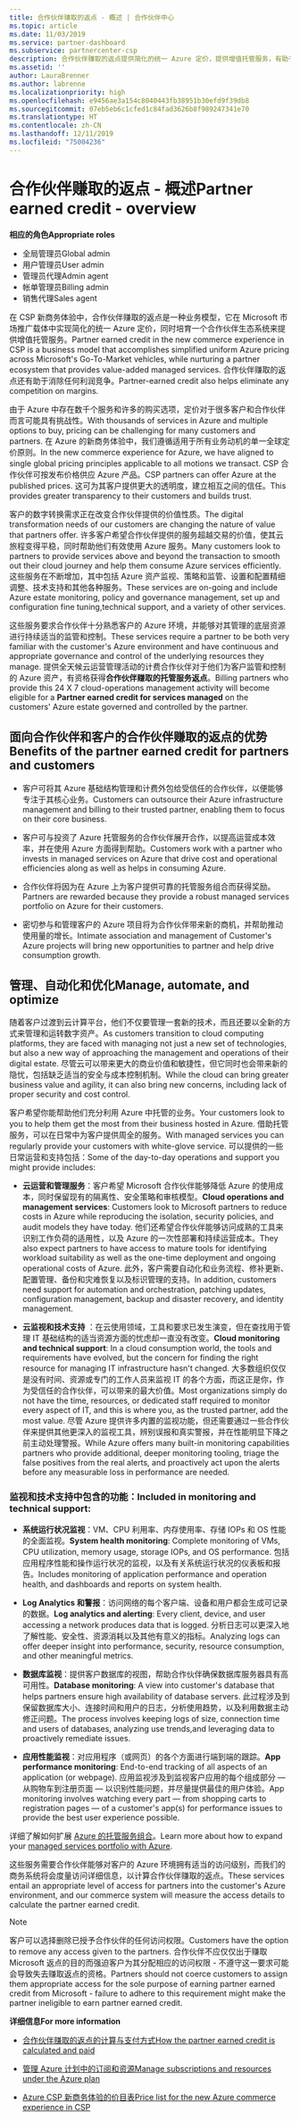 ```yaml
---
title: 合作伙伴赚取的返点 - 概述 | 合作伙伴中心
ms.topic: article
ms.date: 11/03/2019
ms.service: partner-dashboard
ms.subservice: partnercenter-csp
description: 合作伙伴赚取的返点提供简化的统一 Azure 定价，提供增值托管服务，有助于消除利润竞争。
ms.assetid: ''
author: LauraBrenner
ms.author: labrenne
ms.localizationpriority: high
ms.openlocfilehash: e9456ae3a154c8040443fb38951b30efd9f39db8
ms.sourcegitcommit: 07eb5eb6c1cfed1c84fad3626b8f989247341e70
ms.translationtype: HT
ms.contentlocale: zh-CN
ms.lasthandoff: 12/11/2019
ms.locfileid: "75004236"
---
```

# <a name="partner-earned-credit---overview"></a><span data-ttu-id="d2c1a-103">合作伙伴赚取的返点 - 概述</span><span class="sxs-lookup"><span data-stu-id="d2c1a-103">Partner earned credit - overview</span></span>

<span data-ttu-id="d2c1a-104">**相应的角色**</span><span class="sxs-lookup"><span data-stu-id="d2c1a-104">**Appropriate roles**</span></span>
-   <span data-ttu-id="d2c1a-105">全局管理员</span><span class="sxs-lookup"><span data-stu-id="d2c1a-105">Global admin</span></span>
-   <span data-ttu-id="d2c1a-106">用户管理员</span><span class="sxs-lookup"><span data-stu-id="d2c1a-106">User admin</span></span>
-   <span data-ttu-id="d2c1a-107">管理员代理</span><span class="sxs-lookup"><span data-stu-id="d2c1a-107">Admin agent</span></span>
-   <span data-ttu-id="d2c1a-108">帐单管理员</span><span class="sxs-lookup"><span data-stu-id="d2c1a-108">Billing admin</span></span>
-   <span data-ttu-id="d2c1a-109">销售代理</span><span class="sxs-lookup"><span data-stu-id="d2c1a-109">Sales agent</span></span>

<span data-ttu-id="d2c1a-110">在 CSP 新商务体验中，合作伙伴赚取的返点是一种业务模型，它在 Microsoft 市场推广载体中实现简化的统一 Azure 定价，同时培育一个合作伙伴生态系统来提供增值托管服务。</span><span class="sxs-lookup"><span data-stu-id="d2c1a-110">Partner earned credit in the new commerce experience in CSP is a business model that accomplishes simplified uniform Azure pricing across Microsoft's Go-To-Market vehicles, while nurturing a partner ecosystem that provides value-added managed services.</span></span> <span data-ttu-id="d2c1a-111">合作伙伴赚取的返点还有助于消除任何利润竞争。</span><span class="sxs-lookup"><span data-stu-id="d2c1a-111">Partner-earned credit also helps eliminate any competition on margins.</span></span> 

<span data-ttu-id="d2c1a-112">由于 Azure 中存在数千个服务和许多的购买选项，定价对于很多客户和合作伙伴而言可能具有挑战性。</span><span class="sxs-lookup"><span data-stu-id="d2c1a-112">With thousands of services in Azure and multiple options to buy, pricing can be challenging for many customers and partners.</span></span> <span data-ttu-id="d2c1a-113">在 Azure 的新商务体验中，我们遵循适用于所有业务动机的单一全球定价原则。</span><span class="sxs-lookup"><span data-stu-id="d2c1a-113">In the new commerce experience for Azure, we have aligned to single global pricing principles applicable to all motions we transact.</span></span> <span data-ttu-id="d2c1a-114">CSP 合作伙伴可按发布价格供应 Azure 产品。</span><span class="sxs-lookup"><span data-stu-id="d2c1a-114">CSP partners can offer Azure at the published prices.</span></span> <span data-ttu-id="d2c1a-115">这可为其客户提供更大的透明度，建立相互之间的信任。</span><span class="sxs-lookup"><span data-stu-id="d2c1a-115">This provides greater transparency to their customers and builds trust.</span></span> 

<span data-ttu-id="d2c1a-116">客户的数字转换需求正在改变合作伙伴提供的价值性质。</span><span class="sxs-lookup"><span data-stu-id="d2c1a-116">The digital transformation needs of our customers are changing the nature of value that partners offer.</span></span> <span data-ttu-id="d2c1a-117">许多客户希望合作伙伴提供的服务超越交易的价值，使其云旅程变得平稳，同时帮助他们有效使用 Azure 服务。</span><span class="sxs-lookup"><span data-stu-id="d2c1a-117">Many customers look to partners to provide services above and beyond the transaction to smooth out their cloud journey and help them consume Azure services efficiently.</span></span> <span data-ttu-id="d2c1a-118">这些服务在不断增加，其中包括 Azure 资产监视、策略和监管、设置和配置精细调整、技术支持和其他各种服务。</span><span class="sxs-lookup"><span data-stu-id="d2c1a-118">These services are on-going and include Azure estate monitoring, policy and governance management, set up and configuration fine tuning,technical support, and a variety of other services.</span></span> 

<span data-ttu-id="d2c1a-119">这些服务要求合作伙伴十分熟悉客户的 Azure 环境，并能够对其管理的底层资源进行持续适当的监管和控制。</span><span class="sxs-lookup"><span data-stu-id="d2c1a-119">These services require a partner to be both very familiar with the customer's Azure environment and have continuous and appropriate governance and control of the underlying resources they manage.</span></span> <span data-ttu-id="d2c1a-120">提供全天候云运营管理活动的计费合作伙伴对于他们为客户监管和控制的 Azure 资产，有资格获得**合作伙伴赚取的托管服务返点**。</span><span class="sxs-lookup"><span data-stu-id="d2c1a-120">Billing partners who provide this 24 X 7 cloud-operations management activity will become eligible for a **Partner earned credit for services managed** on the customers' Azure estate governed and controlled by the partner.</span></span> 


## <a name="benefits-of-the-partner-earned-credit-for-partners-and-customers"></a><span data-ttu-id="d2c1a-121">面向合作伙伴和客户的合作伙伴赚取的返点的优势</span><span class="sxs-lookup"><span data-stu-id="d2c1a-121">Benefits of the partner earned credit for partners and customers</span></span>

- <span data-ttu-id="d2c1a-122">客户可将其 Azure 基础结构管理和计费外包给受信任的合作伙伴，以便能够专注于其核心业务。</span><span class="sxs-lookup"><span data-stu-id="d2c1a-122">Customers can outsource their Azure infrastructure management and billing to their trusted partner, enabling them to focus on their core business.</span></span>

- <span data-ttu-id="d2c1a-123">客户可与投资了 Azure 托管服务的合作伙伴展开合作，以提高运营成本效率，并在使用 Azure 方面得到帮助。</span><span class="sxs-lookup"><span data-stu-id="d2c1a-123">Customers work with a partner who invests in managed services on Azure that  drive cost and operational efficiencies along as well as helps in consuming Azure.</span></span>

- <span data-ttu-id="d2c1a-124">合作伙伴将因为在 Azure 上为客户提供可靠的托管服务组合而获得奖励。</span><span class="sxs-lookup"><span data-stu-id="d2c1a-124">Partners are rewarded because they provide a robust managed services portfolio on Azure for their customers.</span></span>  

- <span data-ttu-id="d2c1a-125">密切参与和管理客户的 Azure 项目将为合作伙伴带来新的商机，并帮助推动使用量的增长。</span><span class="sxs-lookup"><span data-stu-id="d2c1a-125">Intimate association and management of Customer's Azure projects will bring new opportunities to partner and help drive consumption growth.</span></span> 

## <a name="manage-automate-and-optimize"></a><span data-ttu-id="d2c1a-126">管理、自动化和优化</span><span class="sxs-lookup"><span data-stu-id="d2c1a-126">Manage, automate, and optimize</span></span>

<span data-ttu-id="d2c1a-127">随着客户过渡到云计算平台，他们不仅要管理一套新的技术，而且还要以全新的方式来管理和运转数字资产。</span><span class="sxs-lookup"><span data-stu-id="d2c1a-127">As customers transition to cloud computing platforms, they are faced with managing not just a new set of technologies, but also a new way of approaching the management and operations of their digital estate.</span></span> <span data-ttu-id="d2c1a-128">尽管云可以带来更大的商业价值和敏捷性，但它同时也会带来新的隐忧，包括缺乏适当的安全与成本控制机制。</span><span class="sxs-lookup"><span data-stu-id="d2c1a-128">While the cloud can bring greater business value and agility, it can also bring new concerns, including lack of proper security and cost control.</span></span> 

<span data-ttu-id="d2c1a-129">客户希望你能帮助他们充分利用 Azure 中托管的业务。</span><span class="sxs-lookup"><span data-stu-id="d2c1a-129">Your customers look to you to help them get the most from their business hosted in Azure.</span></span> <span data-ttu-id="d2c1a-130">借助托管服务，可以在日常中为客户提供周全的服务。</span><span class="sxs-lookup"><span data-stu-id="d2c1a-130">With managed services you can regularly provide your customers with white-glove service.</span></span> <span data-ttu-id="d2c1a-131">可以提供的一些日常运营和支持包括：</span><span class="sxs-lookup"><span data-stu-id="d2c1a-131">Some of the day-to-day operations and support you might provide includes:</span></span>

- <span data-ttu-id="d2c1a-132">**云运营和管理服务**：客户希望 Microsoft 合作伙伴能够降低 Azure 的使用成本，同时保留现有的隔离性、安全策略和审核模型。</span><span class="sxs-lookup"><span data-stu-id="d2c1a-132">**Cloud operations and management services**: Customers look to Microsoft partners to reduce costs in Azure while reproducing the isolation, security policies, and audit models they have today.</span></span> <span data-ttu-id="d2c1a-133">他们还希望合作伙伴能够访问成熟的工具来识别工作负荷的适用性，以及 Azure 的一次性部署和持续运营成本。</span><span class="sxs-lookup"><span data-stu-id="d2c1a-133">They also expect partners to have access to mature tools for identifying workload suitability as well as the one-time deployment and ongoing operational costs of Azure.</span></span> <span data-ttu-id="d2c1a-134">此外，客户需要自动化和业务流程、修补更新、配置管理、备份和灾难恢复以及标识管理的支持。</span><span class="sxs-lookup"><span data-stu-id="d2c1a-134">In addition, customers need support for automation and orchestration, patching updates, configuration management, backup and disaster recovery, and identity management.</span></span> 

- <span data-ttu-id="d2c1a-135">**云监视和技术支持** ：在云使用领域，工具和要求已发生演变，但在查找用于管理 IT 基础结构的适当资源方面的忧虑却一直没有改变。</span><span class="sxs-lookup"><span data-stu-id="d2c1a-135">**Cloud monitoring and technical support**: In a cloud consumption world, the tools and requirements have evolved, but the concern for finding the right resource for managing IT infrastructure hasn't changed.</span></span> <span data-ttu-id="d2c1a-136">大多数组织仅仅是没有时间、资源或专门的工作人员来监视 IT 的各个方面，而这正是你，作为受信任的合作伙伴，可以带来的最大价值。</span><span class="sxs-lookup"><span data-stu-id="d2c1a-136">Most organizations simply do not have the time, resources, or dedicated staff required to monitor every aspect of IT, and this is where you, as the trusted partner, add the most value.</span></span> <span data-ttu-id="d2c1a-137">尽管 Azure 提供许多内置的监视功能，但还需要通过一些合作伙伴来提供其他更深入的监视工具，辨别误报和真实警报，并在性能明显下降之前主动处理警报。</span><span class="sxs-lookup"><span data-stu-id="d2c1a-137">While Azure offers many built-in monitoring capabilities partners who provide additional, deeper monitoring tooling, triage the false positives from the real alerts, and proactively act upon the alerts before any measurable loss in performance are needed.</span></span> 


### <a name="included-in-monitoring-and-technical-support"></a><span data-ttu-id="d2c1a-138">监视和技术支持中包含的功能：</span><span class="sxs-lookup"><span data-stu-id="d2c1a-138">Included in monitoring and technical support:</span></span>

- <span data-ttu-id="d2c1a-139">**系统运行状况监视**：VM、CPU 利用率、内存使用率、存储 IOPs 和 OS 性能的全面监视。</span><span class="sxs-lookup"><span data-stu-id="d2c1a-139">**System health monitoring**: Complete monitoring of VMs, CPU utilization, memory usage, storage IOPs, and OS performance.</span></span> <span data-ttu-id="d2c1a-140">包括应用程序性能和操作运行状况的监视，以及有关系统运行状况的仪表板和报告。</span><span class="sxs-lookup"><span data-stu-id="d2c1a-140">Includes monitoring of application performance and operation health, and dashboards and reports on system health.</span></span>

- <span data-ttu-id="d2c1a-141">**Log Analytics 和警报**：访问网络的每个客户端、设备和用户都会生成可记录的数据。</span><span class="sxs-lookup"><span data-stu-id="d2c1a-141">**Log analytics and alerting**: Every client, device, and user accessing a network produces data that is logged.</span></span> <span data-ttu-id="d2c1a-142">分析日志可以更深入地了解性能、安全性、资源消耗以及其他有意义的指标。</span><span class="sxs-lookup"><span data-stu-id="d2c1a-142">Analyzing logs can offer deeper insight into performance, security, resource consumption, and other meaningful metrics.</span></span>

- <span data-ttu-id="d2c1a-143">**数据库监视**：提供客户数据库的视图，帮助合作伙伴确保数据库服务器具有高可用性。</span><span class="sxs-lookup"><span data-stu-id="d2c1a-143">**Database monitoring**: A view into customer's database that helps partners ensure high availability of database servers.</span></span> <span data-ttu-id="d2c1a-144">此过程涉及到保留数据库大小、连接时间和用户的日志，分析使用趋势，以及利用数据主动修正问题。</span><span class="sxs-lookup"><span data-stu-id="d2c1a-144">The process involves keeping logs of size, connection time and users of databases, analyzing use trends,and leveraging data to proactively remediate issues.</span></span>

- <span data-ttu-id="d2c1a-145">**应用性能监视**：对应用程序（或网页）的各个方面进行端到端的跟踪。</span><span class="sxs-lookup"><span data-stu-id="d2c1a-145">**App performance monitoring**: End-to-end tracking of all aspects of an application (or webpage).</span></span> <span data-ttu-id="d2c1a-146">应用监视涉及到监视客户应用的每个组成部分 — 从购物车到注册页面 — 以识别性能问题，并尽量提供最佳的用户体验。</span><span class="sxs-lookup"><span data-stu-id="d2c1a-146">App monitoring involves watching every part — from shopping carts to registration pages — of a customer's app(s) for performance issues to provide the best user experience possible.</span></span>

<span data-ttu-id="d2c1a-147">详细了解如何扩展 [Azure 的托管服务组合](https://partner.microsoft.com/campaigns/cloud-playbooks-thank-you)。</span><span class="sxs-lookup"><span data-stu-id="d2c1a-147">Learn more about how to expand your [managed services portfolio with Azure](https://partner.microsoft.com/campaigns/cloud-playbooks-thank-you).</span></span>

<span data-ttu-id="d2c1a-148">这些服务需要合作伙伴能够对客户的 Azure 环境拥有适当的访问级别，而我们的商务系统将会度量访问详细信息，以计算合作伙伴赚取的返点。</span><span class="sxs-lookup"><span data-stu-id="d2c1a-148">These services entail an appropriate level of access for partners into the customer's Azure environment, and our commerce system will measure the access details to calculate the partner earned credit.</span></span>  

>[!Note]
><span data-ttu-id="d2c1a-149">客户可以选择删除已授予合作伙伴的任何访问权限。</span><span class="sxs-lookup"><span data-stu-id="d2c1a-149">Customers have the option to remove any access given to the partners.</span></span> <span data-ttu-id="d2c1a-150">合作伙伴不应仅仅出于赚取 Microsoft 返点的目的而强迫客户为其分配相应的访问权限 - 不遵守这一要求可能会导致失去赚取返点的资格。</span><span class="sxs-lookup"><span data-stu-id="d2c1a-150">Partners should not coerce customers to assign them appropriate access for the sole purpose of earning partner earned credit from Microsoft - failure to adhere to this requirement might make the partner ineligible to earn partner earned credit.</span></span>

<span data-ttu-id="d2c1a-151">**详细信息**</span><span class="sxs-lookup"><span data-stu-id="d2c1a-151">**For more information**</span></span>

- [<span data-ttu-id="d2c1a-152">合作伙伴赚取的返点的计算与支付方式</span><span class="sxs-lookup"><span data-stu-id="d2c1a-152">How the partner earned credit is calculated and paid</span></span>](partner-earned-credit-explanation.md)

- [<span data-ttu-id="d2c1a-153">管理 Azure 计划中的订阅和资源</span><span class="sxs-lookup"><span data-stu-id="d2c1a-153">Manage subscriptions and resources under the Azure plan</span></span>](azure-plan-manage.md)

- [<span data-ttu-id="d2c1a-154">Azure CSP 新商务体验的价目表</span><span class="sxs-lookup"><span data-stu-id="d2c1a-154">Price list for the new Azure commerce experience in CSP</span></span>](azure-plan-price-list.md)

